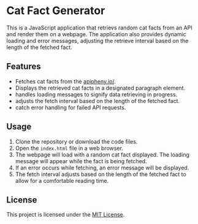 # Cat Fact Generator

This is a JavaScript application that retrievs random cat facts from an API and render them on a webpage. The application also provides dynamic loading and error messages, adjusting the retrieve interval based on the length of the fetched fact.

## Features

- Fetches cat facts from the [apipheny.io/](https://catfact.ninja/fact).
- Displays the retrieved cat facts in a designated paragraph element.
- handles loading messages to signify data retrieving in progress.
-  adjusts the fetch interval based on the length of the fetched fact.
- catch error handling for failed API requests.

## Usage

1. Clone the repository or download the code files.
2. Open the `index.html` file in a web browser.
3. The webpage will load with a random cat fact displayed. The loading message will appear while the fact is being fetched.
4. If an error occurs while fetching, an error message will be displayed.
5. The fetch interval adjusts based on the length of the fetched fact to allow for a comfortable reading time.



## License

This project is licensed under the [MIT License](LICENSE).
